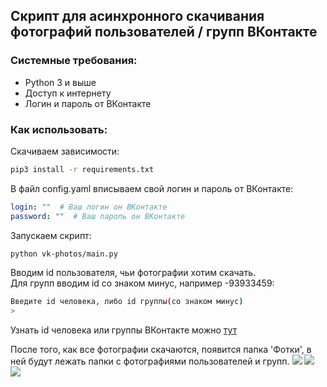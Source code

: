 ## Скрипт для асинхронного скачивания фотографий пользователей / групп ВКонтакте

### Системные требования:

* Python 3 и выше
* Доступ к интернету
* Логин и пароль от ВКонтакте

### Как использовать:

Скачиваем зависимости:
```bash
pip3 install -r requirements.txt
```

В файл config.yaml вписываем свой логин и пароль от ВКонтакте:
```yaml
login: ""  # Ваш логин он ВКонтакте
password: ""  # Ваш пароль он ВКонтакте
```

Запускаем скрипт:
```bash
python vk-photos/main.py
```

Вводим id пользователя, чьи фотографии хотим скачать.<br>
Для групп вводим id со знаком минус, например -93933459:
```bash
Введите id человека, либо id группы(со знаком минус)
> 
```

Узнать id человека или группы ВКонтакте можно [тут](https://regvk.com/id/)

После того, как все фотографии скачаются, появится папка 'Фотки', в ней будут лежать папки с фотографиями пользователей и групп.
![](https://github.com/YarikMix/vk-photos/raw/main/images/1.png)
![](https://github.com/YarikMix/vk-photos/raw/main/images/2.png)
![](https://github.com/YarikMix/vk-photos/raw/main/images/3.png)